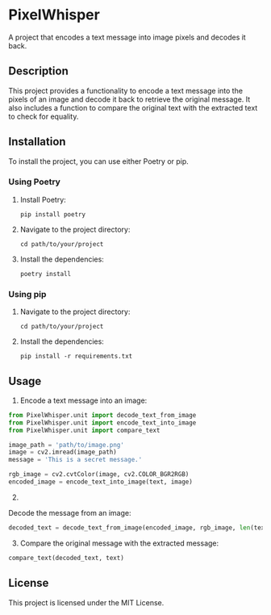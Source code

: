 # PixelWhisper

A project that encodes a text message into image pixels and decodes it back.

## Description

This project provides a functionality to encode a text message into the pixels of an image and decode it back to retrieve the original message. It also includes a function to compare the original text with the extracted text to check for equality.

## Installation

To install the project, you can use either Poetry or pip.

### Using Poetry

1. Install Poetry:

   ```shell
   pip install poetry
   ```

2. Navigate to the project directory:   
    ```shell
    cd path/to/your/project
    ```
3. Install the dependencies:
    ```shell
    poetry install
    ```

### Using pip

1. Navigate to the project directory:
    ```shell
    cd path/to/your/project
    ```

2. Install the dependencies:
    ```shell
    pip install -r requirements.txt
    ```

## Usage

1. Encode a text message into an image:
```python
from PixelWhisper.unit import decode_text_from_image
from PixelWhisper.unit import encode_text_into_image
from PixelWhisper.unit import compare_text

image_path = 'path/to/image.png'
image = cv2.imread(image_path)
message = 'This is a secret message.'

rgb_image = cv2.cvtColor(image, cv2.COLOR_BGR2RGB)
encoded_image = encode_text_into_image(text, image)
```

2. 

Decode the message from an image:
```python
decoded_text = decode_text_from_image(encoded_image, rgb_image, len(text))
```

3. Compare the original message with the extracted message:
```python
compare_text(decoded_text, text)
```

## License

This project is licensed under the MIT License.